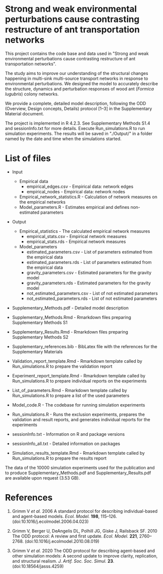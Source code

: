 # Strong and weak environmental perturbations cause contrasting restructure of ant transportation networks

This project contains the code base and data used in "Strong and weak environmental perturbations cause contrasting restructure of ant transportation networks".

The study aims to improve our understanding of the structural changes happening in multi-sink multi-source transport networks in response to environmental perturbations. We designed the model to accurately describe the structure, dynamics and perturbation responses of wood ant (_Formica lugubris_) colony networks.

We provide a complete, detailed model description, following the ODD (Overview, Design concepts, Details) protocol [1–3] in the Supplementary Material document.

The project is implemented in R 4.2.3. See Supplementary Methods S1.4 and sessionInfo.txt for more details. Execute Run_simulations.R to run simulation experiments. The results will be saved in "./Output/" in a folder named by the date and time when the simulations started. 

# List of files

- Input
	- Empirical data
		- empirical_edges.csv - Empirical data: network edges
		- empirical_nodes - Empirical data: network nodes
	- Empirical_network_statistics.R - Calculation of network measures on the empirical networks
	- Model_parameters.R - Estimates empirical and defines non-estimated parameters

- Output
	- Empirical_statistics - The calculated empirical network measures
		- empirical_stats.csv - Empirical network measures
		- empirical_stats.rds - Empirical network measures
	- Model_parameters
		- estimated_parameters.csv - List of parameters estimated from the empirical data
		- estimated_parameters.rds - List of parameters estimated from the empirical data
		- gravity_parameters.csv - Estimated parameters for the gravity model
		- gravity_parameters.rds - Estimated parameters for the gravity model
		- not_estimated_parameters.csv - List of not estimated parameters
		- not_estimated_parameters.rds - List of not estimated parameters

- Supplementary_Methods.pdf - Detailed model description
- Supplementary_Methods.Rmd - Rmarkdown files preparing Supplementary Methods S1
- Supplementary_Results.Rmd - Rmarkdown files preparing Supplementary Methods S2
- Supplementary_references.bib - BibLatex file with the references for the Supplementary Materials
- Validation_report_template.Rmd - Rmarkdown template called by Run_simulations.R to prepare the validation report
- Experiment_report_template.Rmd - Rmarkdown template called by Run_simulations.R to prepare individual reports on the experiments
- List_of_parameters.Rmd - Rmarkdown template called by Run_simulations.R to prepare a list of the used parameters
- Model_code.R - The codebase for running simulation experiments
- Run_simulations.R - Runs the exclusion experiments, prepares the validation and result reports, and generates individual reports for the experiments
- sessionInfo.txt - Information on R and package versions
- sessionInfo_all.txt - Detailed information on packages
- Simulation_results_template.Rmd - Rmarkdown template called by Run_simulations.R to prepare the results report

The data of the 10000 simulation experiments used for the publication and to produce Supplementary_Methods.pdf and Supplementary_Results.pdf are available upon request (3.53 GB).

# References

1. Grimm V _et al._ 2006 A standard protocol for describing individual-based and agent-based models. _Ecol. Model._ **198**, 115–126. (doi:10.1016/j.ecolmodel.2006.04.023)

2. Grimm V, Berger U, DeAngelis DL, Polhill JG, Giske J, Railsback SF. 2010 The ODD protocol: A review and first update. _Ecol. Model._ **221**, 2760–2768. (doi:10.1016/j.ecolmodel.2010.08.019)

3. Grimm V _et al._ 2020 The ODD protocol for describing agent-based and other simulation models: A second update to improve clarity, replication, and structural realism. _J. Artif. Soc. Soc. Simul._ **23**. (doi:10.18564/jasss.4259)

